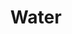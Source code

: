 ---
ee_id: '4445'
site: '1'
type: '2'
long_id: 2018-010 Water
url: 2018-010-water
year: '2018'
medium: Digitally knitted carpet
commission:
add_credit:
dims: 433.07 x 275.5 in
pitch:
ps:
live_url:
related:
title: Water
youtube:
imgs: difference-engine-2018-06-db-lg--1Pd9.jpg
subheading:
year2: '2018'
download:
add_credits:
related_code:
! '':
layout: things-i-made
---